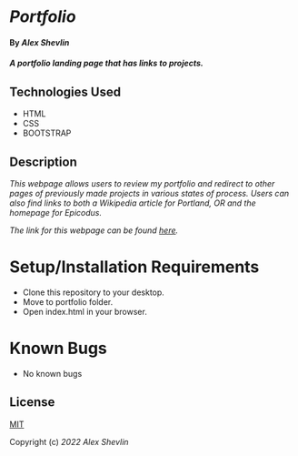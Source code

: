 # _Portfolio_

#### By _**Alex Shevlin**_

#### _A portfolio landing page that has links to projects._

## Technologies Used

* HTML
* CSS
* BOOTSTRAP

## Description

_This webpage allows users to review my portfolio and redirect to other pages of previously made projects in various states of process. Users can also find links to both a Wikipedia article for Portland, OR and the homepage for Epicodus._

_The link for this webpage can be found [here](a-shevlin.github.io/portfolio)._

# Setup/Installation Requirements

* Clone this repository to your desktop.
* Move to portfolio folder.
* Open index.html in your browser.

# Known Bugs

* No known bugs

## License

[MIT](/LICENSE)

Copyright (c) _2022_ _Alex Shevlin_